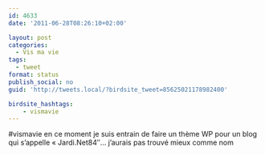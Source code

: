 ```yaml
---
id: 4633
date: '2011-06-28T08:26:10+02:00'

layout: post
categories:
  - Vis ma vie
tags:
  - tweet
format: status
publish_social: no
guid: 'http://tweets.local/?birdsite_tweet=85625021178982400'

birdsite_hashtags:
    - vismavie
---
```


\#vismavie en ce moment je suis entrain de faire un thème WP pour un blog qui s’appelle « Jardi.Net84″… j’aurais pas trouvé mieux comme nom